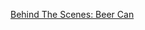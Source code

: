 ---
layout: post
wordpress_id: 721
wordpress_url: http://noesbueno.com/archives/721
date: '2010-07-19 22:00:20 -0500'
date_gmt: '2010-07-20 03:00:20 -0500'
body: |
  <p><a href="http://blog.freshjive.com/2010/07/behind-the-scenes-beer-can/">Behind The Scenes: Beer Can</a></p>
---